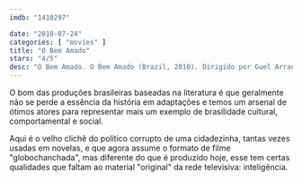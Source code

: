 ```yaml
---
imdb: "1410297"

date: "2010-07-24"
categories: [ "movies" ]
title: "O Bem Amado"
stars: "4/5"
desc: "O Bem Amado. O Bem Amado (Brazil, 2010). Dirigido por Guel Arraes. Escrito por Guel Arraes, Cláudio Paiva. Com Edmilson Barros, Andrea Beltrão, Caio Blat, Maria Flor, Bruno Garcia, Drica Moraes, Matheus Nachtergaele, Marco Nanini, Tonico Pereira."
---
```

O bom das produções brasileiras baseadas na literatura é que geralmente não se perde a essência da história em adaptações e temos um arsenal de ótimos atores para representar mais um exemplo de brasilidade cultural, comportamental e social.

Aqui é o velho clichê do político corrupto de uma cidadezinha, tantas vezes usadas em novelas, e que agora assume o formato de filme "globochanchada", mas diferente do que é produzido hoje, esse tem certas qualidades que faltam ao material "original" da rede televisiva: inteligência.
